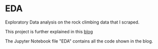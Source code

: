 # EDA
Exploratory Data analysis on the rock climbing data that I scraped.

This project is further explained in this [blog](https://bacon-a.github.io/stat386-projects/2022/11/16/EDA.html)

The Jupyter Notebook file "EDA" contains all the code shown in the blog.
